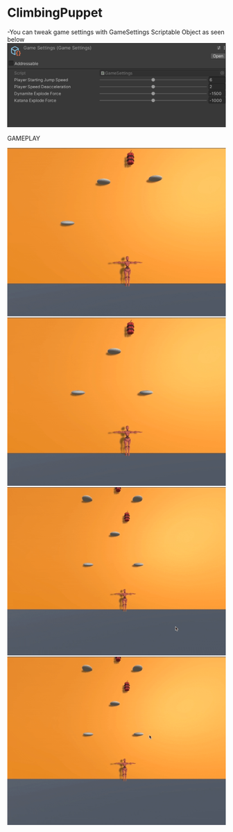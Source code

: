 # ClimbingPuppet

-You can tweak game settings with GameSettings Scriptable Object as seen below
![alt text](https://github.com/koseilyas/ClimbingPuppet/blob/main/Readme/gameSettings.png)

GAMEPLAY

![alt text](https://github.com/koseilyas/ClimbingPuppet/blob/main/Readme/gameplay1.gif)
![alt text](https://github.com/koseilyas/ClimbingPuppet/blob/main/Readme/gameplay2.gif)
![alt text](https://github.com/koseilyas/ClimbingPuppet/blob/main/Readme/gameplay3.gif)
![alt text](https://github.com/koseilyas/ClimbingPuppet/blob/main/Readme/gameplay4.gif)
